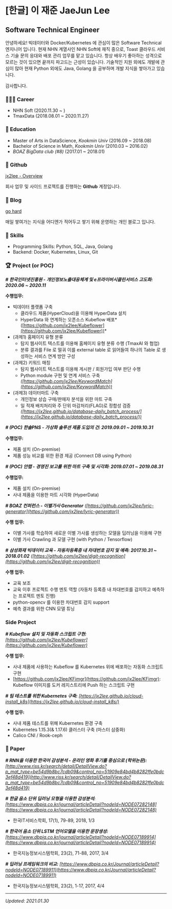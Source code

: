 # [한글] 이 재준 JaeJun Lee

## Software Technical Engineer

안녕하세요! 빅데이터와 Docker/Kubernetes 에 관심이 많은 Software Technical 엔지니어 입니다. 현재 NHN 계열사인 NHN Soft에 재직 중으로, Toast 클라우드 서비스 기술 문의 응대와 배포 관리 업무를 맡고 있습니다. 항상 배우기 좋아하는 성격으로 모르는 것이 있으면 끝까지 파고드는 근성이 있습니다. 기술적인 지원 외에도 개발에 관심이 많아 현재 Python 외에도 Java, Golang 을 공부하며 개발 지식을 쌓아가고 있습니다.

감사합니다.

### 👨🏻‍💻 Career

- NHN Soft (2020.11.30 ~ )
- TmaxData (2018.08.01 ~ 2020.11.27)

### 📖 Education

- Master of Arts in DataScience, *Kookmin Univ* (2016.09 ~ 2018.08)
- Bachelor of Science in Math, *Kookmin Univ* (2010.03 ~ 2016.02)
- *BOAZ BigData club (#8)* (2017.01 ~ 2018.01)

### 🐶 Github

[jx2lee - Overview](https://github.com/jx2lee)

회사 업무 및 사이드 프로젝트를 진행하는 **Github** 계정입니다.

### 📀 Blog

[go hard](https://jx2lee.github.io)

매일 쌓여가는 지식을 어디엔가 적어두고 쌓기 위해 운영하는 개인 블로그 입니다.

### 🍳 Skills

- Programming Skills: Python, SQL, Java, Golang
- Backend: Docker, Kubernetes, Linux, Git

### 🏆 Project (or POC)

***# 한국인터넷진흥원 - 개인정보노출대응체계 및 e프라이버시클린서비스 고도화: 2020.06 ~ 2020.11***

**수행업무:**

- 빅데이터 플랫폼 구축
    - 클라우드 제품(HyperCloud)을 이용해 HyperData 설치
    - HyperData 와 연계하는 오픈소스 Kubeflow 배포*([https://github.com/jx2lee/Kubeflower](https://github.com/jx2lee/Kubeflower))*
- (과제1) 홈페이지 유형 분류
    - 탐지 웹사이트 텍스트를 이용해 홈페이지 유형 분류 수행 (TmaxAI 와 협업)
    - 분류 결과를 File 로 떨궈 이를 external table 로 읽어들여 하나의 Table 로 생성하는 서비스 연계 방안 구성
- (과제2) 키워드 매칭
    - 탐지 웹사이트 텍스트를 이용해 게시판 / 회원가입 여부 판단 수행
    - Python module 구현 및 연계 서비스 구축 *([https://github.com/jx2lee/KeywordMatch](https://github.com/jx2lee/KeywordMatch))*
- (과제3) 데이터마트 구축
    - 개인정보 상습 구매/판매자 분석을 위한 마트 구축
    - 일 적재 배치처리와 주 단위 마감처리(FLAG)로 정합성 검증 *([https://jx2lee.github.io/database-daily_batch_process/](https://jx2lee.github.io/database-daily_batch_process/))*

***# (POC) 한솔PNS - 가상화 솔루션 제품 도입의 건: 2019.09.01 ~ 2019.10.31***

**수행업무:**

- 제품 설치 (On-premise)
- 제품 성능 비교를 위한 환경 제공 (Connect DB using Python)

***# (POC) 안랩 - 경영진 보고를 위한 마트 구축 및 시각화: 2019.07.01 ~ 2019.08.31***

**수행업무:**

- 제품 설치 (On-premise)
- 사내 제품을 이용한 마트 시각화 (HyperData)

***# BOAZ 컨퍼런스 - 이별가사 Generator** ([https://github.com/jx2lee/lyric-generator](https://github.com/jx2lee/lyric-generator))*

**수행 업무:**

- 이별 가사를 학습하여 새로운 이별 가사를 생성하는 모델을 딥러닝을 이용해 구현
- 이별 가사 Crawling 과 모델 구현 (with Python / Tensorflow)

***# 삼성화재 빅데이터 교육 - 자동차등록증 내 차대번호 감지 및 예측: 2017.10.31 ~ 2018.01.02** ([https://github.com/jx2lee/digit-recognition](https://github.com/jx2lee/digit-recognition))*

**수행 업무:**

- 교육 보조
- 교육 이후 프로젝트 수행 멘토 역할 (자동차 등록증 내 차대번호를 감지하고 예측하는 프로젝트 멘토 진행)
- python-opencv 를 이용한 차대번호 감지 support
- 예측 결과를 위한 CNN 모델 튜닝

### Side Project

***# Kubeflow 설치 및 자동화 스크립트 구현:** [https://github.com/jx2lee/Kubeflower](https://github.com/jx2lee/Kubeflower)*

**수행 업무:**

- 사내 제품에 사용하는 Kubeflow 를 Kubernetes 위에 배포하는 자동화 스크립트 구현
- [https://github.com/jx2lee/KFimgr](https://github.com/jx2lee/KFimgr): Kubeflow 이미지를 도커 레지스트리에 Push 하는 스크립트 구현

***# 팀 테스트를 위한 Kubernetes 구축:** [https://jx2lee.github.io/cloud-install_k8s](https://jx2lee.github.io/cloud-install_k8s/)*

**수행 업무:**

- 사내 제품 테스트를 위해 Kubernetes 환경 구축
- Kubernetes 1.15.3(& 1.17.6) 클러스터 구축 (마스터 삼중화)
- Calico CNI / Rook-ceph

### 📄 Paper

***# RNN을 이용한 한국어 감성분석 - 온라인 영화 후기를 중심으로 (학위논문):** [http://www.riss.kr/search/detail/DetailView.do?p_mat_type=be54d9b8bc7cdb09&control_no=51909e84bd4b8282ffe0bdc3ef48d419](http://www.riss.kr/search/detail/DetailView.do?p_mat_type=be54d9b8bc7cdb09&control_no=51909e84bd4b8282ffe0bdc3ef48d419)*

***# 한글 음소 단위 딥러닝 모형을 이용한 감성분석:** [https://www.dbpia.co.kr/journal/articleDetail?nodeId=NODE07282148](https://www.dbpia.co.kr/journal/articleDetail?nodeId=NODE07282148)*

- 한국IT서비스학회, 17(1), 79-89, 2018, 1/3

***# 한국어 음소 단위 LSTM 언어모델을 이용한 문장생성:** [https://www.dbpia.co.kr/journal/articleDetail?nodeId=NODE07189914](https://www.dbpia.co.kr/journal/articleDetail?nodeId=NODE07189914)*

- 한국지능정보시스템학회, 23(2), 71-88, 2017, 3/4

***# 딥러닝 프레임워크의 비교:** [https://www.dbpia.co.kr/Journal/articleDetail?nodeId=NODE07189911](https://www.dbpia.co.kr/Journal/articleDetail?nodeId=NODE07189911)*

- 한국지능정보시스템학회, 23(2), 1-17, 2017, 4/4

---

*Updated: 2021.01.30*
